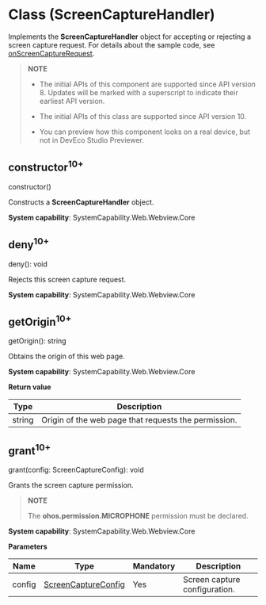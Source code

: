 # Class (ScreenCaptureHandler)
<!--Kit: ArkWeb-->
<!--Subsystem: Web-->
<!--Owner: @qq_42700029-->
<!--Designer: @qiu-gongkai-->
<!--Tester: @ghiker-->
<!--Adviser: @HelloShuo-->

Implements the **ScreenCaptureHandler** object for accepting or rejecting a screen capture request. For details about the sample code, see [onScreenCaptureRequest](./arkts-basic-components-web-events.md#onscreencapturerequest10).

> **NOTE**
>
> - The initial APIs of this component are supported since API version 8. Updates will be marked with a superscript to indicate their earliest API version.
>
> - The initial APIs of this class are supported since API version 10.
>
> - You can preview how this component looks on a real device, but not in DevEco Studio Previewer.

## constructor<sup>10+</sup>

constructor()

Constructs a **ScreenCaptureHandler** object.

**System capability**: SystemCapability.Web.Webview.Core

## deny<sup>10+</sup>

deny(): void

Rejects this screen capture request.

**System capability**: SystemCapability.Web.Webview.Core

## getOrigin<sup>10+</sup>

getOrigin(): string

Obtains the origin of this web page.

**System capability**: SystemCapability.Web.Webview.Core

**Return value**

| Type    | Description          |
| ------ | ------------ |
| string | Origin of the web page that requests the permission.|

## grant<sup>10+</sup>

grant(config: ScreenCaptureConfig): void

Grants the screen capture permission.

> **NOTE**
>
> The **ohos.permission.MICROPHONE** permission must be declared.

**System capability**: SystemCapability.Web.Webview.Core

**Parameters**

| Name   | Type                                    | Mandatory  | Description   |
| ------ | ---------------------------------------- | ---- | ------- |
| config | [ScreenCaptureConfig](./arkts-basic-components-web-i.md#screencaptureconfig10) | Yes  | Screen capture configuration.|
